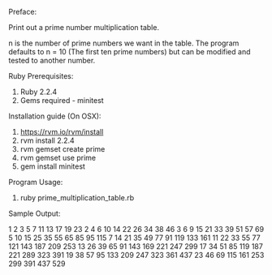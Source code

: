 Preface:

Print out a prime number multiplication table.

n is the number of prime numbers we want in the table.
The program defaults to n = 10 (The first ten prime numbers) but can be modified and tested to another number.

Ruby Prerequisites:

1. Ruby 2.2.4
2. Gems required - minitest

Installation guide (On OSX):

1. https://rvm.io/rvm/install
2. rvm install 2.2.4
3. rvm gemset create prime
4. rvm gemset use prime
5. gem install minitest

Program Usage:

1. ruby prime_multiplication_table.rb


Sample Output:

   1    2    3    5    7   11   13   17   19   23
   2    4    6   10   14   22   26   34   38   46
   3    6    9   15   21   33   39   51   57   69
   5   10   15   25   35   55   65   85   95  115
   7   14   21   35   49   77   91  119  133  161
  11   22   33   55   77  121  143  187  209  253
  13   26   39   65   91  143  169  221  247  299
  17   34   51   85  119  187  221  289  323  391
  19   38   57   95  133  209  247  323  361  437
  23   46   69  115  161  253  299  391  437  529